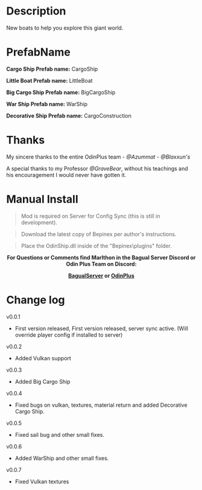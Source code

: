 # Description
New boats to help you explore this giant world.

# PrefabName

<b>Cargo Ship Prefab name:</b> CargoShip

<b>Little Boat Prefab name:</b> LittleBoat

<b>Big Cargo Ship Prefab name:</b> BigCargoShip

<b>War Ship Prefab name:</b> WarShip

<b>Decorative Ship Prefab name:</b> CargoConstruction


# Thanks

My sincere thanks to the entire OdinPlus team -  <i>@Azummat - @Blaxxun's</i>

A special thanks to my Professor <i>@GraveBear</i>, without his teachings and his encouragement I would never have gotten it.

# Manual Install

>Mod is required on Server for Config Sync (this is still in development). 

>Download the latest copy of Bepinex per author's instructions.

>Place the OdinShip.dll inside of the "Bepinex\plugins\" folder.

<p align="center"><b>For Questions or Comments find Marlthon in the Bagual Server Discord or Odin Plus Team on Discord:</b></p>

<p align="center"><b><a href="https://discord.gg/zNpsGQW2ZF">BagualServer</a> or <a href="https://discord.gg/mbkPcvu9ax">OdinPlus</a></b></p>


# Change log
v0.0.1
 - First version released, First version released, server sync active. (Will override player config if installed to server)
 
v0.0.2
 - Added Vulkan support
 
 v0.0.3
 - Added Big Cargo Ship
 
 v0.0.4
 - Fixed bugs on vulkan, textures, material return and added Decorative Cargo Ship.
 
  v0.0.5
 - Fixed sail bug and other small fixes.
 
  v0.0.6
 - Added WarShip and other small fixes.
 
  v0.0.7
 - Fixed Vulkan textures
 